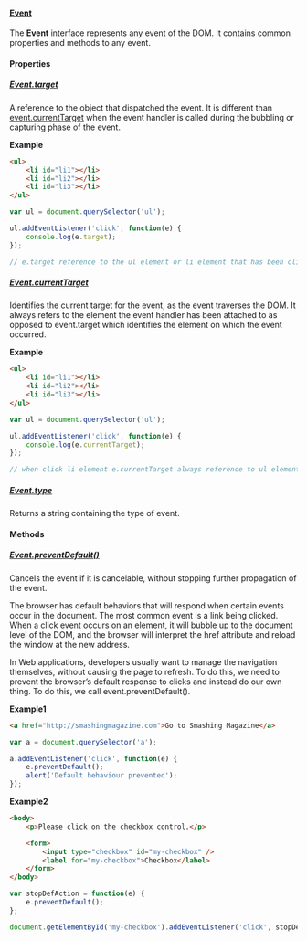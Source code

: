 #### [Event](https://developer.mozilla.org/en-US/docs/Web/API/Event)

The **Event** interface represents any event of the DOM. It contains common properties and methods to any event.

#### Properties

##### [Event.target](https://developer.mozilla.org/en-US/docs/Web/API/Event/target)

A reference to the object that dispatched the event. It is different than [event.currentTarget](https://developer.mozilla.org/en-US/docs/Web/API/Event/currentTarget) when the event handler is called during the bubbling or capturing phase of the event.

**Example**

```html
<ul>
    <li id="li1"></li>
    <li id="li2"></li>
    <li id="li3"></li>
</ul>
```

```javascript
var ul = document.querySelector('ul');

ul.addEventListener('click', function(e) {
    console.log(e.target);
});

// e.target reference to the ul element or li element that has been clicked(ul or li element)
```


##### [Event.currentTarget](https://developer.mozilla.org/en-US/docs/Web/API/Event/currentTarget)

Identifies the current target for the event, as the event traverses the DOM. It always refers to the element the event handler has been attached to as opposed to event.target which identifies the element on which the event occurred.

**Example**

```html
<ul>
    <li id="li1"></li>
    <li id="li2"></li>
    <li id="li3"></li>
</ul>
```

```javascript
var ul = document.querySelector('ul');

ul.addEventListener('click', function(e) {
    console.log(e.currentTarget);
});

// when click li element e.currentTarget always reference to ul element
```

##### [Event.type](https://developer.mozilla.org/en-US/docs/Web/API/Event/type)

Returns a string containing the type of event.

#### Methods

##### [Event.preventDefault()](https://developer.mozilla.org/en-US/docs/Web/API/Event/preventDefault)

Cancels the event if it is cancelable, without stopping further propagation of the event.

The browser has default behaviors that will respond when certain events occur in the document. The most common event is a link being clicked. When a click event occurs on an <a> element, it will bubble up to the document level of the DOM, and the browser will interpret the href attribute and reload the window at the new address.

In Web applications, developers usually want to manage the navigation themselves, without causing the page to refresh. To do this, we need to prevent the browser’s default response to clicks and instead do our own thing. To do this, we call event.preventDefault().

**Example1**

```html
<a href="http://smashingmagazine.com">Go to Smashing Magazine</a>
```

```javascript
var a = document.querySelector('a');

a.addEventListener('click', function(e) {
    e.preventDefault();
    alert('Default behaviour prevented');
});
```

**Example2**

```html
<body>
    <p>Please click on the checkbox control.</p>

    <form>
        <input type="checkbox" id="my-checkbox" />
        <label for="my-checkbox">Checkbox</label>
    </form>
</body>
```

```javascript
var stopDefAction = function(e) {
    e.preventDefault();
};

document.getElementById('my-checkbox').addEventListener('click', stopDefAction, false);
```
